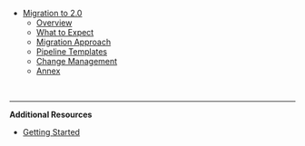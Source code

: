 - [Migration to 2.0](ship-hats-migration-to-2.0)
    - [Overview](ship-hats-migration-overview)
    - [What to Expect](ship-hats-migration-what-to-expect)
    - [Migration Approach](ship-hats-migration)
    - [Pipeline Templates](pipeline-templates)
    - [Change Management](ship-hats-migration-change-management)
    - [Annex](ship-hats-migration-annex)

&nbsp;

---
**Additional Resources**
  - [Getting Started](https://docs.developer.tech.gov.sg/docs/ship-hats-getting-started/)

<!--  
  - [Portal](https://docs.developer.tech.gov.sg/docs/ship-hats-portal/#/ship-hats-portal-overview) 
  - [Tools](https://docs.developer.tech.gov.sg/docs/ship-hats-tools/#/tools-overview) 
-->